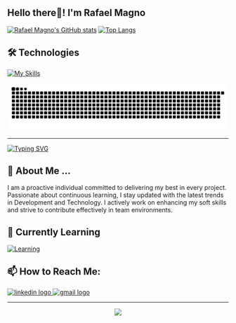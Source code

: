 <h2 align="left">Hello there👋! I'm Rafael Magno</h2>

[![Rafael Magno's GitHub stats](https://github-readme-stats.vercel.app/api?username=rafaelmagnog&include_all_commits=true&count_private=true&show_icons=true&theme=blue-green)](https://github.com/rafaelmagnog/github-readme-stats)
[![Top Langs](https://github-readme-stats.vercel.app/api/top-langs/?username=rafaelmagnog&layout=compact&langs_count=16&show_icons=true&theme=blue-green)](https://github.com/rafaelmagnog/github-readme-stats)

## 🛠️ Technologies
[![My Skills](https://skillicons.dev/icons?i=python,php,js,html,css,git)](https://skillicons.dev)

<picture>
  <source media="(prefers-color-scheme: dark)" srcset="https://raw.githubusercontent.com/rafaelmagnog/rafaelmagnog/output/github-contribution-grid-snake-dark.svg">
  <source media="(prefers-color-scheme: light)" srcset="https://raw.githubusercontent.com/rafaelmagnog/rafaelmagnog/output/github-contribution-grid-snake.svg">
  <img alt="github contribution grid snake animation" src="https://raw.githubusercontent.com/rafaelmagnog/rafaelmagnog/output/github-contribution-grid-snake.svg">
</picture>

---

[![Typing SVG](https://readme-typing-svg.herokuapp.com?font=Kode+Mono&pause=1000&color=F7F7F7&center=True&random=false&width=435&lines=Hello+Dev's,+Welcome+to+My+Profile;My+Name+is+Rafael+Magno;I'm+From+Paraíba,Brazil;I+study+Computer+Science)](https://git.io/typing-svg)

## 💬 About Me ...
I am a proactive individual committed to delivering my best in every project. Passionate about continuous learning, I stay updated with the latest trends in Development and Technology. I actively work on enhancing my soft skills and strive to contribute effectively in team environments.

## 🌱 Currently Learning
[![Learning](https://skillicons.dev/icons?i=python,php,c,js,html,css,git)](https://skillicons.dev)

## 📫 How to Reach Me:
<div align="left">
  <a href="https://linkedin.com/in/rafael-magno-dev" target="_blank">
    <img src="https://img.shields.io/static/v1?message=LinkedIn&logo=linkedin&label=&color=0077B5&logoColor=white&labelColor=&style=flat" height="35" alt="linkedin logo"  />
  </a>
  <a href="https://mail.google.com/mail/u/1/#inbox?compose=CllgCJZZQKnWkfrvZsnQvFWtcVCpvQLBphfrFJXlMJFTGWznlNDrwbDRtJTkJVzGjLHVrWhQShg" target="_blank">
    <img src="https://img.shields.io/static/v1?message=Gmail&logo=gmail&label=&color=D14836&logoColor=white&labelColor=&style=flat" height="35" alt="gmail logo"  />
    </a>
</div>

 ---
 
<div align="center">
  <img  width="1000"src="https://user-images.githubusercontent.com/74038190/225813708-98b745f2-7d22-48cf-9150-083f1b00d6c9.gif"  />
</div>

